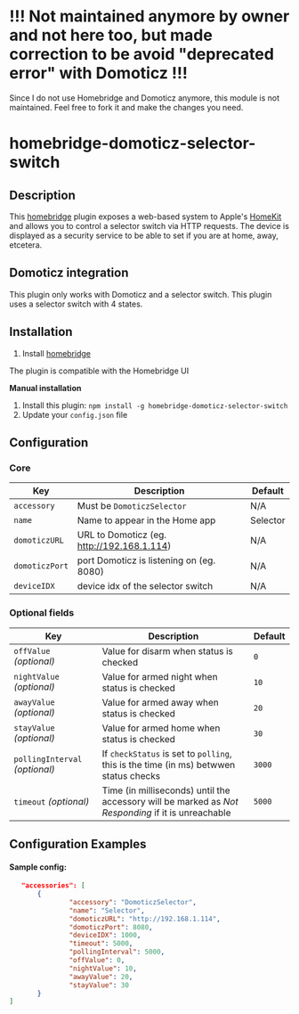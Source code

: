 # !!! Not maintained anymore by owner and not here too, but made correction to be avoid "deprecated error" with Domoticz !!!
Since I do not use Homebridge and Domoticz anymore, this module is not maintained. Feel free to fork it and make the changes you need.

# homebridge-domoticz-selector-switch

## Description

This [homebridge](https://github.com/nfarina/homebridge) plugin exposes a web-based system to Apple's [HomeKit](http://www.apple.com/ios/home/) and allows you to control a selector switch via HTTP requests. The device is displayed as a security service to be able to set if you are at home, away, etcetera.

## Domoticz integration

This plugin only works with Domoticz and a selector switch. This plugin uses a selector switch with 4 states.

## Installation

1. Install [homebridge](https://github.com/nfarina/homebridge#installation-details)

The plugin is compatible with the Homebridge UI

**Manual installation** 
1. Install this plugin: `npm install -g homebridge-domoticz-selector-switch`
2. Update your `config.json` file

## Configuration

### Core
| Key | Description | Default |
| --- | --- | --- |
| `accessory` | Must be `DomoticzSelector` | N/A |
| `name` | Name to appear in the Home app | Selector |
| `domoticzURL` | URL to Domoticz (eg. http://192.168.1.114) | N/A |
| `domoticzPort` | port Domoticz is listening on (eg. 8080) | N/A |
| `deviceIDX` | device idx of the selector switch | N/A | 

### Optional fields
| Key | Description | Default |
| --- | --- | --- |
| `offValue` _(optional)_ | Value for disarm when status is checked | `0` |
| `nightValue` _(optional)_ | Value for armed night when status is checked | `10` |
| `awayValue` _(optional)_ | Value for armed away when status is checked | `20` |
| `stayValue` _(optional)_ | Value for armed home when status is checked | `30` |
| `pollingInterval` _(optional)_ | If `checkStatus` is set to `polling`, this is the time (in ms) betwwen status checks| `3000` |
| `timeout` _(optional)_ | Time (in milliseconds) until the accessory will be marked as _Not Responding_ if it is unreachable | `5000` |

## Configuration Examples

#### Sample config:

 ```json
    "accessories": [
        {
                "accessory": "DomoticzSelector",
                "name": "Selector",
                "domoticzURL": "http://192.168.1.114",
                "domoticzPort": 8080,
                "deviceIDX": 1000,
                "timeout": 5000,
                "pollingInterval": 5000,
                "offValue": 0,
                "nightValue": 10,
                "awayValue": 20,
                "stayValue": 30
        }
]
```    
